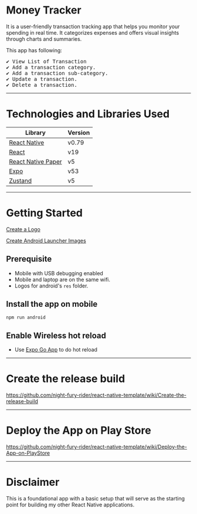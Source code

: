 # Money Tracker
It is a user-friendly transaction tracking app that helps you monitor your spending in real time.
It categorizes expenses and offers visual insights through charts and summaries.
 
This app has following:
<pre>
✔️ View List of Transaction
✔️ Add a transaction category.
✔️ Add a transaction sub-category.  
✔️ Update a transaction. 
✔️ Delete a transaction.
</pre>

--- 


# Technologies and Libraries Used

| Library                          | Version |
| -------------------------------- | ------- |
| [React Native](https://reactnative.dev/)                                                                 | v0.79   | 
| [React](https://reactjs.org/)                                                                            | v19     |
| [React Native Paper](https://callstack.github.io/react-native-paper/)                                    | v5      |
| [Expo](https://expo.dev)                                                                                 | v53     |
| [Zustand](https://github.com/pmndrs/zustand)              | v5      |

--- 


# Getting Started

[Create a Logo](https://github.com/night-fury-rider/react-native-template/wiki/Create-a-Logo)

[Create Android Launcher Images](https://github.com/night-fury-rider/react-native-template/wiki/Create-Android-Launcher-Images)


## Prerequisite

- Mobile with USB debugging enabled
- Mobile and laptop are on the same wifi.
- Logos for android's `res` folder.

## Install the app on mobile

```
npm run android
```

## Enable Wireless hot reload
- Use [Expo Go App](https://docs.expo.dev/get-started/set-up-your-environment/) to do hot reload
--- 


# Create the release build

https://github.com/night-fury-rider/react-native-template/wiki/Create-the-release-build

--- 


# Deploy the App on Play Store

https://github.com/night-fury-rider/react-native-template/wiki/Deploy-the-App-on-PlayStore

--- 

# Disclaimer

This is a foundational app with a basic setup that will serve as the starting point for building my other React Native applications.

